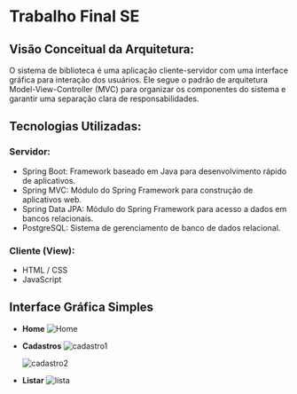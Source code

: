 # Trabalho Final SE

## Visão Conceitual da Arquitetura:
O sistema de biblioteca é uma aplicação cliente-servidor com uma interface gráfica para interação dos usuários. Ele segue o padrão de arquitetura Model-View-Controller (MVC) para organizar os componentes do sistema e garantir uma separação clara de responsabilidades.

## Tecnologias Utilizadas:
### Servidor:
- Spring Boot: Framework baseado em Java para desenvolvimento rápido de aplicativos.
- Spring MVC: Módulo do Spring Framework para construção de aplicativos web.
- Spring Data JPA: Módulo do Spring Framework para acesso a dados em bancos relacionais.
- PostgreSQL: Sistema de gerenciamento de banco de dados relacional.
### Cliente (View):
- HTML / CSS
- JavaScript

## Interface Gráfica Simples
- **Home**
  ![Home](https://github.com/olucasz/BibliotecaFinal/assets/96064859/faac2981-b939-4268-8f83-160e5e5822a6)
  
- **Cadastros**
  ![cadastro1](https://github.com/olucasz/BibliotecaFinal/assets/96064859/170e2525-50de-4fa2-a198-d07b68b180e2)
  
  ![cadastro2](https://github.com/olucasz/BibliotecaFinal/assets/96064859/9211c787-4c60-4636-87a8-0493fb584d43)
  
- **Listar**
  ![lista](https://github.com/olucasz/BibliotecaFinal/assets/96064859/6d46d357-5738-4d2c-9d83-332649c8f7aa)
